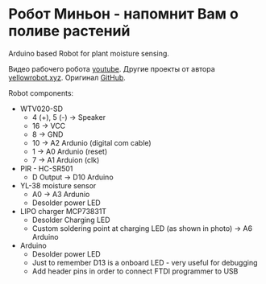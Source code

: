 # Робот Миньон - напомнит Вам о поливе растений
Arduino based Robot for plant moisture sensing.


Видео рабочего робота [youtube](https://www.youtube.com/watch?v=4_Oq1PAKOGk). 
Другие проекты от автора [yellowrobot.xyz](http://www.yellowrobot.xyz).
Оригинал [GitHub](https://github.com/evaldsurtans/robot_minion).

Robot components:

* WTV020-SD
	* 4 (+), 5 (-) -> Speaker
	* 16 -> VCC
	* 8 -> GND
	* 10 -> A2 Ardunio (digital com cable)
	* 1 -> A0 Ardunio (reset)
	* 7 -> A1 Arduion (clk)
* PIR - HC-SR501
	* D Output -> D10 Arduino
* YL-38 moisture sensor
	* A0 -> A3 Ardunio
	* Desolder power LED
* LIPO charger MCP73831T
	* Desolder Charging LED
	* Custom soldering point at charging LED (as shown in photo) -> A6 Arduino
* Arduino
	* Desolder power LED
	* Just to remember D13 is a onboard LED - very useful for debugging
	* Add header pins in order to connect FTDI programmer to USB